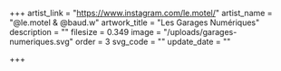 +++
artist_link = "https://www.instagram.com/le.motel/"
artist_name = "@le.motel & @baud.w"
artwork_title = "Les Garages Numériques"
description = ""
filesize = 0.349
image = "/uploads/garages-numeriques.svg"
order = 3
svg_code = ""
update_date = ""

+++

